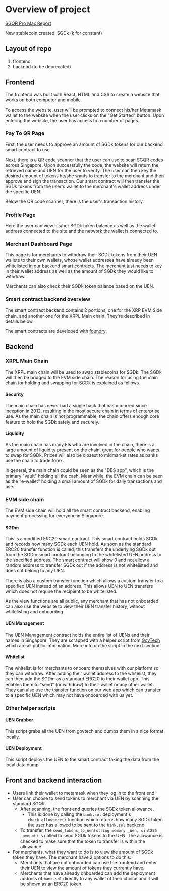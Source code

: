 # Overview of project

[SGQR Pro Max Report](https://docs.google.com/document/d/1gl4Az8Ru_RCtfZpL4rT_4Ridk-icp56TpXDgvwWStM0/edit)

New stablecoin created: SGDk (k for constant)

## Layout of repo
1. frontend
1. backend (to be deprecated)

## Frontend
The frontend was built with React, HTML and CSS to create a website that works on both computer and mobile.

To access the website, user will be prompted to connect his/her Metamask wallet to the website when the user clicks on the "Get Started" button.
Upon entering the website, the user has access to a number of pages.

### Pay To QR Page
First, the user needs to approve an amount of SGDk tokens for our backend smart contract to use.

Next, there is a QR code scanner that the user can use to scan SGQR codes across Singapore. Upon successfully the code, the website will return the retrieved name and UEN for the user to verify.
The user can then key the desired amount of tokens he/she wants to transfer to the merchant and then approve and sign the transaction. Our smart contract will then transfer the SGDk tokens from the user's wallet to the merchant's wallet address under the specific UEN.

Below the QR code scanner, there is the user's transaction history.

### Profile Page
Here the user can view his/her SGDk token balance as well as the wallet address connected to the site and the network the wallet is connected to.

### Merchant Dashboard Page
This page is for merchants to withdraw their SGDk tokens from their UEN wallets to their own wallets, whose wallet addresses have already been whitelisted in our backend smart contracts.
The merchant just needs to key in their wallet address as well as the amount of SGDk they would like to withdraw.

Merchants can also check their SGDk token balance based on the UEN.

### Smart contract backend overview
The smart contract backend contains 2 portions, one for the XRP EVM Side chain, and another one for the XRPL Main chain. They're described in details below.

The smart contracts are developed with [foundry](https://github.com/foundry-rs/foundry).

## Backend

### XRPL Main Chain
The XRPL main chain will be used to swap stablecoins for SGDk. The SGDk will then be bridged to the EVM side chain. The reason for using the main chain for holding and swapping for SGDk is explained as follows. 

#### Security
The main chain has never had a single hack that has occurred since inception in 2012, resulting in the most secure chain in terms of enterprise use. As the main chain is not programmable, the chain offers enough core feature to hold the SGDk safely and securely. 

#### Liquidity
As the main chain has many FIs who are involved in the chain, there is a large amount of liquidity present on the chain, great for people who wants to swap for SGDk. Prices will also be closest to midmarket rates as banks use the chain to trade forex. 

In general, the main chain could be seen as the "DBS app", which is the primary "vault" holding all the cash. Meanwhile, the EVM chain can be seen as the "e-wallet" holding a small amount of SGDk for daily transactions and use. 

### EVM side chain
The EVM side chain will hold all the smart contract backend, enabling payment processing for everyone in Singapore. 

#### SGDm
This is a modified ERC20 smart contract. This smart contract holds SGDk and records how many SGDk each UEN hold. As soon as the standard ERC20 transfer function is called, this transfers the underlying SGDk out from the SGDm smart contract belonging to the whitelisted UEN address to the specified address. The smart contract will show 0 and not allow a random address to transfer SGDk out if the address is not whitelisted and does not belong to any UEN. 

There is also a custom transfer function which allows a custom transfer to a specified UEN instead of an address. This allows UEN to UEN transfers which does not require the recipient to be whitelisted. 

As the view functions are all public, any merchant that has not onboarded can also use the website to view their UEN transfer history, without whitelisting and onboarding. 

#### UEN Management
The UEN Management contract holds the entire list of UENs and their names in Singapore. They are scrapped with a helper script from [GovTech](http://data.gov.sg/) which are all public information. More info on the script in the next section. 

#### Whitelist
The whitelist is for merchants to onboard themselves with our platform so they can withdraw. After adding their wallet address to the whitelist, they can then add the SGDm as a standard ERC20 to their wallet app. This enables them to "send" (or withdraw) to their wallet or any other wallet. They can also use the transfer function on our web app which can transfer to a specific UEN which may not have onboarded with us yet. 

### Other helper scripts 
#### UEN Grabber
This script grabs all the UEN from govtech and dumps them in a nice format locally.

#### UEN Deployment
This script deploys the UEN to the smart contract taking the data from the local data dump. 

## Front and backend interaction
* Users link their wallet to metamask when they log in to the front end. 
* User can choose to send tokens to merchant via UEN by scanning the standard SGQR.
  * After scanning, the front end queries the SGDk token allowance.
    * This is done by calling the `bank.sol` deployment's `check_allowance()` function which returns how many SGDk token the user has allowed to be sent to the `bank.sol` backend.
  * To transfer, the `send_tokens_to_uen(string memory _uen, uint256 _amount)` is called to send SGDk tokens to the UEN. The allowance is checked to make sure that the token to transfer is within the allowance.
* For merchants, what they want to do is to view the amount of SGDk token they have. The merchant have 2 options to do this:
  * Merchants that are not onboarded can use the frontend and enter their UEN to view the amount of tokens they currently have. 
  * Merchants that have already onboarded can add the deployment address of `bank.sol` directly to any wallet of their choice and it will be shown as an ERC20 token.
